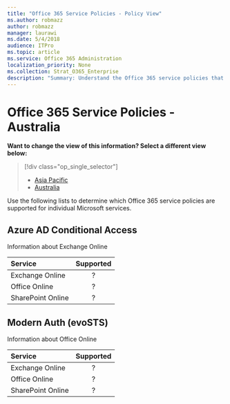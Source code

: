 ```yaml
---
title: "Office 365 Service Policies - Policy View"
ms.author: robmazz
author: robmazz
manager: laurawi
ms.date: 5/4/2018
audience: ITPro
ms.topic: article
ms.service: Office 365 Administration
localization_priority: None
ms.collection: Strat_O365_Enterprise
description: "Summary: Understand the Office 365 service policies that are supported by Microsoft online services."
---
```


# Office 365 Service Policies - Australia
**Want to change the view of this information? Select a different view below:**
> [!div class="op_single_selector"] 
> - [Asia Pacific](office-365-service-policies-asia-pacific-policies.md)
> - [Australia](office-365-service-policies-australia-policies.md)

Use the following lists to determine which Office 365 service policies are supported for individual Microsoft services.

## Azure AD Conditional Access 
Information about Exchange Online

|**Service**|**Supported**|
|:-----|:-----:|
| Exchange Online| ? |
| Office Online | ? |
| SharePoint Online | ? |

## Modern Auth (evoSTS)
Information about Office Online

|**Service**|**Supported**|
|:-----|:-----:|
| Exchange Online| ? |
| Office Online | ? |
| SharePoint Online | ? |